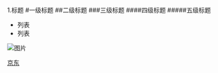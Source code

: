 1.标题
#一级标题
##二级标题
###三级标题
####四级标题
#####五级标题


+ 列表
+ 列表



![图片](pig1)



[京东](https://shuma.jd.com/?cu=true&utm_source=lenovo.ilive.cn&utm_medium=tuiguang&utm_campaign=t_330412191_&utm_term=1fc1d745eb2345289b58babac42f997c)